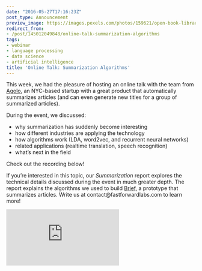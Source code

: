 ```yaml
---
date: "2016-05-27T17:16:23Z"
post_type: Announcement
preview_image: https://images.pexels.com/photos/159621/open-book-library-education-read-159621.jpeg?w=1260&h=750&auto=compress&cs=tinysrgb
redirect_from:
- /post/145012049848/online-talk-summarization-algorithms
tags:
- webinar
- language processing
- data science
- artificial intelligence
title: 'Online Talk: Summarization Algorithms'
---
```


<p>This week, we had the pleasure of hosting an online talk with the team from <a href="http://www.agolo.com">Agolo</a>, an NYC-based startup with a great product that automatically summarizes articles (and can even generate new titles for a group of summarized articles). </p><p>During the event, we discussed:</p><ul><li>why summarization has suddenly become interesting<br/></li><li>how different industries are applying the technology</li><li>how algorithms work (LDA, word2vec, and recurrent neural networks)</li><li>related applications (realtime translation, speech recognition)</li><li>what’s next in the field</li></ul><p>Check out the recording below!</p><p>If you’re interested in this topic, our <i>Summarization </i>report explores the technical details discussed during the event in much greater depth. The report explains the algorithms we used to build <a href="http://fastforwardlabs.github.io/brief/">Brief</a>, a prototype that summarizes articles. Write us at contact@fastforwardlabs.com to learn more!</p>


<div class="video-holder">
  <iframe src="https://www.youtube.com/embed/RmjPtbW-Qhw?feature=oembed&amp;enablejsapi=1&amp;origin=https://safe.txmblr.com&amp;wmode=opaque" frameborder="0" allowfullscreen=""></iframe>
</div>

